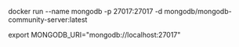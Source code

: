 docker run --name mongodb -p 27017:27017 -d mongodb/mongodb-community-server:latest

export MONGODB_URI="mongodb://localhost:27017"
